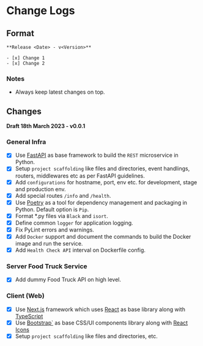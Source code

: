 # Change Logs

## Format

```
**Release <Date> - v<Version>**

- [x] Change 1
- [x] Change 2
```

### Notes

* Always keep latest changes on top.

## Changes

**Draft 18th March 2023 - v0.0.1**

### General Infra

- [x] Use [FastAPI](https://fastapi.tiangolo.com/) as base framework to build the `REST` microservice in Python.
- [x] Setup `project scaffolding` like files and directories, event handlings, routers, middlewares etc as per FastAPI guidelines.
- [x] Add `configurations` for hostname, port, env etc. for development, stage and production env.
- [x] Add special routes `/info` and `/health`.
- [x] Use [Poetry](https://python-poetry.org/docs/) as a tool for dependency management and packaging in Python. Default option is `Pip`.
- [x] Format *.py files via `Black` and `isort`.
- [x] Define common `logger` for application logging.
- [x] Fix PyLint errors and warnings.
- [x] Add `Docker` support and document the commands to build the Docker image and run the service.
- [x] Add `Health Check API` interval on Dockerfile config.

### Server Food Truck Service

- [x] Add dummy Food Truck API on high level.

### Client (Web)

- [x] Use [Next.js](https://nextjs.org/) framework which uses [React](https://react.dev/) as base library along with [TypeScript](https://www.typescriptlang.org/)
- [x] Use [Bootstrap`](https://getbootstrap.com/) as base CSS/UI components library along with [React Icons](https://react-icons.github.io/react-icons/)
- [x] Setup `project scaffolding` like files and directories, etc.
